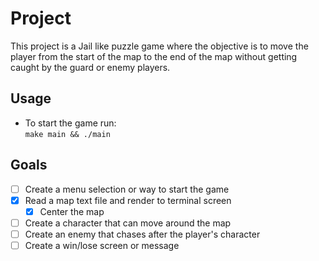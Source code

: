 # Project

This project is a Jail like puzzle game where the objective is to move the player
from the start of the map to the end of the map without getting caught by the guard
or enemy players.

## Usage

* To start the game run:  
```make main && ./main```

## Goals
- [ ] Create a menu selection or way to start the game
- [X] Read a map text file and render to terminal screen
  - [X] Center the map
- [ ] Create a character that can move around the map
- [ ] Create an enemy that chases after the player's character
- [ ] Create a win/lose screen or message
